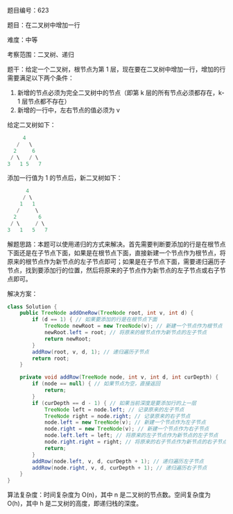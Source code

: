 题目编号：623

题目：在二叉树中增加一行

难度：中等

考察范围：二叉树、递归

题干：给定一个二叉树，根节点为第 1 层，现在要在二叉树中增加一行，增加的行需要满足以下两个条件：

1. 新增的节点必须为完全二叉树中的节点（即第 k 层的所有节点必须都存在，k-1 层节点都不存在）
2. 新增的一行中，左右节点的值必须为 v

给定二叉树如下：

```java
     4
   /   \
  2     6
 / \   / \
3   1 5   7
```

添加一行值为 1 的节点后，新二叉树如下：

```java
      4
     / \
    1   1
   /     \
  2       6
 / \     / \
3   1   5   7
```

解题思路：本题可以使用递归的方式来解决。首先需要判断要添加的行是在根节点下面还是在子节点下面，如果是在根节点下面，直接新建一个节点作为根节点，将原来的根节点作为新节点的左子节点即可；如果是在子节点下面，需要递归遍历子节点，找到要添加行的位置，然后将原来的子节点作为新节点的左子节点或右子节点即可。

解决方案：

```java
class Solution {
    public TreeNode addOneRow(TreeNode root, int v, int d) {
        if (d == 1) { // 如果要添加的行是在根节点下面
            TreeNode newRoot = new TreeNode(v); // 新建一个节点作为根节点
            newRoot.left = root; // 将原来的根节点作为新节点的左子节点
            return newRoot;
        }
        addRow(root, v, d, 1); // 递归遍历子节点
        return root;
    }

    private void addRow(TreeNode node, int v, int d, int curDepth) {
        if (node == null) { // 如果节点为空，直接返回
            return;
        }
        if (curDepth == d - 1) { // 如果当前深度是要添加行的上一层
            TreeNode left = node.left; // 记录原来的左子节点
            TreeNode right = node.right; // 记录原来的右子节点
            node.left = new TreeNode(v); // 新建一个节点作为左子节点
            node.right = new TreeNode(v); // 新建一个节点作为右子节点
            node.left.left = left; // 将原来的左子节点作为新节点的左子节点
            node.right.right = right; // 将原来的右子节点作为新节点的右子节点
            return;
        }
        addRow(node.left, v, d, curDepth + 1); // 递归遍历左子节点
        addRow(node.right, v, d, curDepth + 1); // 递归遍历右子节点
    }
}
```

算法复杂度：时间复杂度为 O(n)，其中 n 是二叉树的节点数。空间复杂度为 O(h)，其中 h 是二叉树的高度，即递归栈的深度。